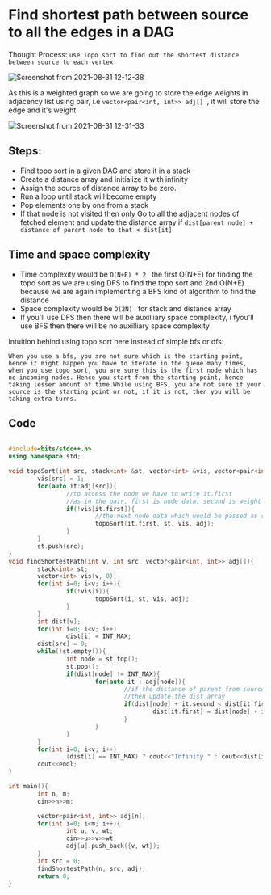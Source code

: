 # Find shortest path between source to all the edges in a DAG

Thought Process: ```use Topo sort to find out the shortest distance between source to each vertex ```

![Screenshot from 2021-08-31 12-12-38](https://user-images.githubusercontent.com/42698268/131455054-1f7e170c-70ee-45e4-bbed-d9517287e6bb.png)


As this is a weighted graph so we are going to store the edge weights in adjacency list using pair, i.e ```vector<pair<int, int>> adj[] ```, it will store the edge and it's weight


![Screenshot from 2021-08-31 12-31-33](https://user-images.githubusercontent.com/42698268/131457721-0eae33f3-96c7-4a2c-b885-6a2fd6947cc2.png)

## Steps:
* Find topo sort in a given DAG and store it in a stack
* Create a distance array and initialize it with infinity
* Assign the source of distance array to be zero.
* Run a loop until stack will become empty
* Pop elements one by one from a stack
* If that node is not visited then only Go to all the adjacent nodes of fetched element and update the distance array if ```dist[parent node] + distance of parent node to that < dist[it] ```

## Time and space complexity
* Time complexity would be ```O(N+E) * 2 ``` the first O(N+E) for finding the topo sort as we are using DFS to find the topo sort and 2nd O(N+E) because we are again implementing a BFS kind of algorithm to find the distance
* Space complexity would be ```O(2N) ``` for stack and distance array
* If you'll use DFS then there will be auxilliary space complexity, i fyou'll use BFS then there will be no auxilliary space complexity

Intuition behind using topo sort here instead of simple bfs or dfs:

``` When you use a bfs, you are not sure which is the starting point, hence it might happen you have to iterate in the queue many times, when you use topo sort, you are sure this is the first node which has no incoming nodes. Hence you start from the starting point, hence taking lesser amount of time.While using BFS, you are not sure if your source is the starting point or not, if it is not, then you will be taking extra turns. ```

## Code

```cpp

#include<bits/stdc++.h>
using namespace std;

void topoSort(int src, stack<int> &st, vector<int> &vis, vector<pair<int, int>> adj[]){
        vis[src] = 1;
        for(auto it:adj[src]){
                //to access the node we have to write it.first
                //as in the pair, first is node data, second is weight
                if(!vis[it.first]){
                        //the next node data which would be passed as source would be it.first
                        topoSort(it.first, st, vis, adj);
                }
        }
        st.push(src);
}
void findShortestPath(int v, int src, vector<pair<int, int>> adj[]){
        stack<int> st;
        vector<int> vis(v, 0);
        for(int i=0; i<v; i++){
                if(!vis[i]){
                        topoSort(i, st, vis, adj);
                }
        }
        int dist[v];
        for(int i=0; i<v; i++)
                dist[i] = INT_MAX;
        dist[src] = 0;
        while(!st.empty()){
                int node = st.top();
                st.pop();
                if(dist[node] != INT_MAX){
                        for(auto it : adj[node]){
                                //if the distance of parent from source + dist of current edge is less than the distance already stored in the dist array
                                //then update the dist array
                                if(dist[node] + it.second < dist[it.first]){ //for the name of the node you've to write it.first
                                        dist[it.first] = dist[node] + it.second;
                                }
                        }
                }
        }
        for(int i=0; i<v; i++)
                (dist[i] == INT_MAX) ? cout<<"Infinity " : cout<<dist[i]<<" ";
        cout<<endl;
}

int main(){
        int n, m;
        cin>>n>>m;

        vector<pair<int, int>> adj[n];
        for(int i=0; i<m; i++){
                int u, v, wt;
                cin>>u>>v>>wt;
                adj[u].push_back({v, wt});
        }
        int src = 0;
        findShortestPath(n, src, adj);
        return 0;
}



```


























